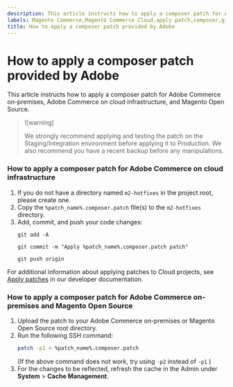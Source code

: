 ```yaml
---
description: This article instructs how to apply a composer patch for Adobe Commerce on-premises, Adobe Commerce on cloud infrastructure, and Magento Open Source.
labels: Magento Commerce,Magento Commerce Cloud,apply patch,composer,git,how to,patch,Adobe Commerce,cloud infrastructure,on-premises
title: How to apply a composer patch provided by Adobe
---
```


# How to apply a composer patch provided by Adobe

This article instructs how to apply a composer patch for Adobe Commerce on-premises, Adobe Commerce on cloud infrastructure, and Magento Open Source.

>![warning]
>
>We strongly recommend applying and testing the patch on the Staging/Integration environment before applying it to Production. We also recommend you have a recent backup before any manipulations.

<h3 id="cloud">How to apply a composer patch for Adobe Commerce on cloud infrastructure</h3>

1. If you do not have a directory named `m2-hotfixes` in the project root, please create one.
1. Copy the `%patch_name%.composer.patch` file(s) to the `m2-hotfixes` directory.
1. Add, commit, and push your code changes:
    ```git    
    git add -A
    ```
    ```git
    git commit -m "Apply %patch_name%.composer.patch patch"     
    ```
    ```git
    git push origin    
    ```    

For additional information about applying patches to Cloud projects, see [Apply patches](https://devdocs.magento.com/cloud/project/project-patch.html) in our developer documentation.

<h3 id="commerce">How to apply a composer patch for Adobe Commerce on-premises and Magento Open Source</h3>

1. Upload the patch to your Adobe Commerce on-premises or Magento Open Source root directory.
1. Run the following SSH command:
    ```bash
    patch -p1 < %patch_name%.composer.patch
    ```
   (If the above command does not work, try using `-p2` instead of `-p1` )
1. For the changes to be reflected, refresh the cache in the Admin under **System** > **Cache Management**.